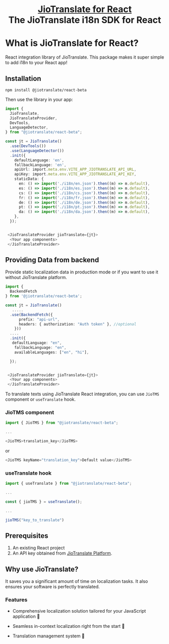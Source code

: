 <h1 align="center" style="border-bottom: none">
    <b>
        <a href="https://localization-platform.sit.translate.jio">JioTranslate for React</a><br>
    </b>
    The JioTranslate i18n SDK for React
    <br>
</h1>

# What is JioTranslate for React?

React integration library of JioTranslate. This package makes it super simple to add i18n to your React app!

## Installation

```
npm install @jiotranslate/react-beta
```

Then use the library in your app:

```typescript jsx
import {
  JioTranslate,
  JioTranslateProvider,
  DevTools,
  LanguageDetector,
} from "@jiotranslate/react-beta";

const jt = JioTranslate()
  .use(DevTools())
  .use(LanguageDetector())
  .init({
    defaultLanguage: 'en',
    fallbackLanguage: 'en',
    apiUrl: import.meta.env.VITE_APP_JIOTRANSLATE_API_URL,
    apiKey: import.meta.env.VITE_APP_JIOTRANSLATE_API_KEY,
    staticData: {
      en: () => import('./i18n/en.json').then((m) => m.default),
      es: () => import('./i18n/es.json').then((m) => m.default),
      cs: () => import('./i18n/cs.json').then((m) => m.default),
      fr: () => import('./i18n/fr.json').then((m) => m.default),
      de: () => import('./i18n/de.json').then((m) => m.default),
      pt: () => import('./i18n/pt.json').then((m) => m.default),
      da: () => import('./i18n/da.json').then((m) => m.default),
    },
  });


 <JioTranslateProvider jioTranslate={jt}>
  <Your app components>
 </JioTranslateProvider>
```

## Providing Data from backend

Provide static localization data in production mode or if you want to use it without JioTranslate platform.

```typescript jsx
import {
  BackendFetch
} from '@jiotranslate/react-beta';

const jt = JioTranslate()
   .....
  .use(BackendFetch({
      prefix: "api-url",
      headers: { authorization: "Auth token" }, //optional
    }))
  ....
  .init({
   defaultLanguage: "en",
    fallbackLanguage: "en",
    availableLanguages: ["en", "hi"],

  });


 <JioTranslateProvider jioTranslate={jt}>
  <Your app components>
 </JioTranslateProvider>
```

To translate texts using JioTranslate React integration, you can use `JioTMS` component or `useTranslate` hook.

### JioTMS component

```typescript jsx
import { JioTMS } from "@jiotranslate/react-beta";

...

<JioTMS>translation_key</JioTMS>
```

or

```typescript jsx
<JioTMS keyName="translation_key">Default value</JioTMS>
```

### useTranslate hook

```javascript
import { useTranslate } from "@jiotranslate/react-beta";

...

const { jioTMS } = useTranslate();

...

jioTMS("key_to_translate")
```

## Prerequisites

1. An existing React project
2. An API key obtained from [JioTranslate Platform](https://localization-platform.sit.translate.jio).

## Why use JioTranslate?

It saves you a significant amount of time on localization tasks. It also ensures your software is perfectly translated.

### Features

- Comprehensive localization solution tailored for your JavaScript application 🙌
- Seamless in-context localization right from the start 🎉

- Translation management system 🎈
